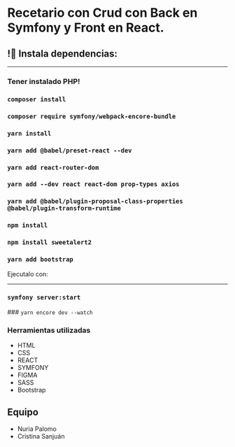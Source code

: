 # Recetario con Crud con Back en Symfony y Front en React.
## !🔌 Instala dependencias:
_____
### Tener instalado PHP!
### `composer install`
### `composer require symfony/webpack-encore-bundle`
### `yarn install`
### `yarn add @babel/preset-react --dev`
### `yarn add react-router-dom`
### `yarn add --dev react react-dom prop-types axios`
### `yarn add @babel/plugin-proposal-class-properties @babel/plugin-transform-runtime`
### `npm install`
### `npm install sweetalert2`
### `yarn add bootstrap`

Ejecutalo con:
_____
### `symfony server:start`
### `yarn encore dev --watch`

### Herramientas utilizadas

- HTML
- CSS
- REACT
- SYMFONY
- FIGMA
- SASS
- Bootstrap

## Equipo
- Nuria Palomo
- Cristina Sanjuán


